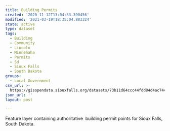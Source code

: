 ```yaml
---
title: Building Permits
created: '2020-11-12T13:04:33.390456'
modified: '2021-03-19T18:35:04.883324'
state: active
type: dataset
tags:
  - Building
  - Community
  - Lincoln
  - Minnehaha
  - Permits
  - Sd
  - Sioux Falls
  - South Dakota
groups:
  - Local Government
csv_url: >-
  https://gisopendata.siouxfalls.org/datasets/73b11d64ccc44fdd84d4ac7446676813_3.csv?outSR=%7B%22latestWkid%22%3A32164%2C%22wkid%22%3A32164%7D
json_url: ''
layout: post

---
```

Feature layer containing authoritative  building permit points for Sioux Falls, South Dakota.
